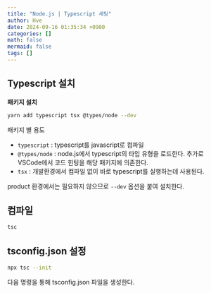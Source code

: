 ```yaml
---
title: "Node.js | Typescript 세팅"
author: Hve
date: 2024-09-16 01:35:34 +0900
categories: []
math: false
mermaid: false
tags: []
---
```


## Typescript 설치

**패키지 설치**

```bash
yarn add typescript tsx @types/node --dev
```

패키지 별 용도
- `typescript` : typescript를 javascript로 컴파일
- `@types/node` : node.js에서 typescript의 타입 유형을 로드한다. 추가로 VSCode에서 코드 힌팅을 해당 패키지에 의존한다.
- `tsx` : 개발환경에서 컴파일 없이 바로 typescript를 실행하는데 사용된다.

product 환경에서는 필요하지 않으므로 `--dev` 옵션을 붙여 설치한다.

## 컴파일

```bash
tsc
```

## tsconfig.json 설정

```bash
npx tsc --init
```

다음 명령을 통해 tsconfig.json 파일을 생성한다.



